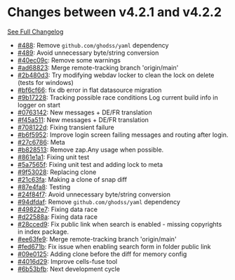 # Changes between v4.2.1 and v4.2.2

[See Full Changelog](https://github.com/pydio/cells/compare/v4.2.1...v4.2.2)

- [#488](https://github.com/pydio/cells/pull/488): Remove `github.com/ghodss/yaml` dependency
- [#489](https://github.com/pydio/cells/pull/489): Avoid unnecessary byte/string conversion
- [#40ec09c](https://github.com/pydio/cells/commit/40ec09c8794eba06436a8392f29ff03fb63046cb): Remove some warnings
- [#ad68823](https://github.com/pydio/cells/commit/ad688236fbfc6267b85cd11840adabd3dd68edae): Merge remote-tracking branch 'origin/main'
- [#2b480d3](https://github.com/pydio/cells/commit/2b480d3e0a01d988622007f96177a113a4fde872): Try modifying webdav locker to clean the lock on delete (tests for windows)
- [#bf6cf66](https://github.com/pydio/cells/commit/bf6cf66bdab3b66ff514cc7f7a3e572b27891f44): fix db error in flat datasource migration
- [#9b17228](https://github.com/pydio/cells/commit/9b172283b72aab6bf1390e274bb1b89c932c4f8f): Tracking possible race conditions Log current build info in logger on start
- [#0763142](https://github.com/pydio/cells/commit/07631427430775b07987fc7ebfa9b3aec8fc641d): New messages + DE/FR translation
- [#f45a511](https://github.com/pydio/cells/commit/f45a511ad28b8aeb1ec720b7f3a676c9e64ec656): New messages + DE/FR translation
- [#708122d](https://github.com/pydio/cells/commit/708122d5464c8d361a31f6b0f966c1bf56236f91): Fixing transient failure
- [#b6f5952](https://github.com/pydio/cells/commit/b6f5952d31adcb6224df0f1133d40a0414c3d811): Improve login screen failing messages and routing after login.
- [#27c6786](https://github.com/pydio/cells/commit/27c67868e483706506b7869b6b87e32c98a9f691): Meta
- [#b828513](https://github.com/pydio/cells/commit/b828513beca8e5ade193e8af60b8471d4d228aab): Remove zap.Any usage when possible.
- [#861e1a1](https://github.com/pydio/cells/commit/861e1a16aae887e7ee04d05190da89281d5ba571): Fixing unit test
- [#5a7565f](https://github.com/pydio/cells/commit/5a7565fe4683f8fcac0838059604cefae5b43636): Fixing unit test and adding lock to meta
- [#9f53028](https://github.com/pydio/cells/commit/9f53028f7ceb0cd61b625bd06aff408adc4228d2): Replacing clone
- [#21c63fa](https://github.com/pydio/cells/commit/21c63fad68bc2f7a191cd9b0b11cd0bd52f3896a): Making a clone of snap diff
- [#87e4fa8](https://github.com/pydio/cells/commit/87e4fa84fe59d741f34b9efa472b8a929073059f): Testing
- [#24f84f7](https://github.com/pydio/cells/commit/24f84f76c09e3ed461760e18c30902b54b4e7c89): Avoid unnecessary byte/string conversion
- [#94dfdaf](https://github.com/pydio/cells/commit/94dfdafeda7acabfa5fd011f72d0cfbffc026886): Remove `github.com/ghodss/yaml` dependency
- [#49822e7](https://github.com/pydio/cells/commit/49822e7bef49a7e7a5b2539e8885b3e3dc40c885): Fixing data race
- [#d22588a](https://github.com/pydio/cells/commit/d22588a524aebd474b279b0bcff5bab47a53cfd3): Fixing data race
- [#28cced9](https://github.com/pydio/cells/commit/28cced98ba10ea5ed5fc229f4c1a7fd78440db8a): Fix public link when search is enabled - missing copyrights in index package.
- [#ee63fe9](https://github.com/pydio/cells/commit/ee63fe91a7709f35d54af4fc8d304aabe6447d0b): Merge remote-tracking branch 'origin/main'
- [#fed671b](https://github.com/pydio/cells/commit/fed671b50bcc6a812643d6ff77ddaa9532df87d3): Fix issue when enabling search form in folder public link
- [#09e0125](https://github.com/pydio/cells/commit/09e01256984af2508f7ced5abe896aab5846e509): Adding clone before the diff for memory config
- [#4016d29](https://github.com/pydio/cells/commit/4016d296a0d25e3fce0087f20bf574bb5e85d80e): Improve cells-fuse tool
- [#6b53bfb](https://github.com/pydio/cells/commit/6b53bfbb08a46fe93d07a87efaf5cd776a92ff43): Next development cycle

